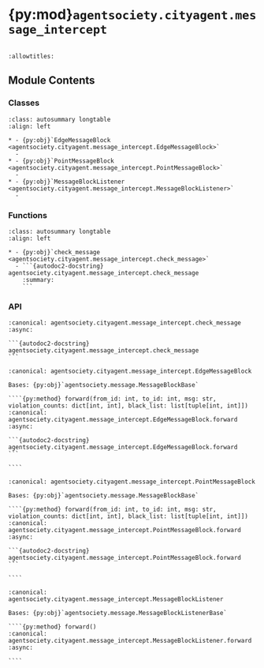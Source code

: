 # {py:mod}`agentsociety.cityagent.message_intercept`

```{py:module} agentsociety.cityagent.message_intercept
```

```{autodoc2-docstring} agentsociety.cityagent.message_intercept
:allowtitles:
```

## Module Contents

### Classes

````{list-table}
:class: autosummary longtable
:align: left

* - {py:obj}`EdgeMessageBlock <agentsociety.cityagent.message_intercept.EdgeMessageBlock>`
  -
* - {py:obj}`PointMessageBlock <agentsociety.cityagent.message_intercept.PointMessageBlock>`
  -
* - {py:obj}`MessageBlockListener <agentsociety.cityagent.message_intercept.MessageBlockListener>`
  -
````

### Functions

````{list-table}
:class: autosummary longtable
:align: left

* - {py:obj}`check_message <agentsociety.cityagent.message_intercept.check_message>`
  - ```{autodoc2-docstring} agentsociety.cityagent.message_intercept.check_message
    :summary:
    ```
````

### API

````{py:function} check_message(from_id: int, to_id: int, llm_client: agentsociety.llm.LLM, content: str) -> bool
:canonical: agentsociety.cityagent.message_intercept.check_message
:async:

```{autodoc2-docstring} agentsociety.cityagent.message_intercept.check_message
```
````

`````{py:class} EdgeMessageBlock(name: str = '', max_violation_time: int = 3)
:canonical: agentsociety.cityagent.message_intercept.EdgeMessageBlock

Bases: {py:obj}`agentsociety.message.MessageBlockBase`

````{py:method} forward(from_id: int, to_id: int, msg: str, violation_counts: dict[int, int], black_list: list[tuple[int, int]])
:canonical: agentsociety.cityagent.message_intercept.EdgeMessageBlock.forward
:async:

```{autodoc2-docstring} agentsociety.cityagent.message_intercept.EdgeMessageBlock.forward
```

````

`````

`````{py:class} PointMessageBlock(name: str = '', max_violation_time: int = 3)
:canonical: agentsociety.cityagent.message_intercept.PointMessageBlock

Bases: {py:obj}`agentsociety.message.MessageBlockBase`

````{py:method} forward(from_id: int, to_id: int, msg: str, violation_counts: dict[int, int], black_list: list[tuple[int, int]])
:canonical: agentsociety.cityagent.message_intercept.PointMessageBlock.forward
:async:

```{autodoc2-docstring} agentsociety.cityagent.message_intercept.PointMessageBlock.forward
```

````

`````

`````{py:class} MessageBlockListener(save_queue_values: bool = False, get_queue_period: float = 0.1)
:canonical: agentsociety.cityagent.message_intercept.MessageBlockListener

Bases: {py:obj}`agentsociety.message.MessageBlockListenerBase`

````{py:method} forward()
:canonical: agentsociety.cityagent.message_intercept.MessageBlockListener.forward
:async:

````

`````
